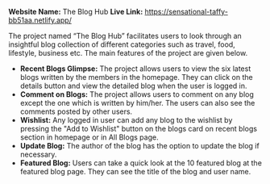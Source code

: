 **Website Name:** The Blog Hub
**Live Link:** https://sensational-taffy-bb51aa.netlify.app/

The project named “The Blog Hub” facilitates users to look through an insightful blog collection of different categories such as travel, food, lifestyle, business etc. The main features of the project are given below.

- **Recent Blogs Glimpse:** The project allows users to view the six latest blogs written by the members in the homepage. They can click on the details button and view the detailed blog when the user is logged in.
- **Comment on Blogs:** The project allows users to comment on any blog except the one which is written by him/her. The users can also see the comments posted by other users.
- **Wishlist:** Any logged in user can add any blog to the wishlist by pressing the "Add to Wishlist" button on the blogs card on recent blogs section in homepage or in All Blogs page.
- **Update Blog:** The author of the blog has the option to update the blog if necessary. 
- **Featured Blog:** Users can take a quick look at the 10 featured blog at the featured blog page. They can see the title of the blog and user name. 